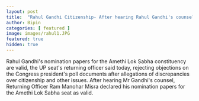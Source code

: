 ```yaml
---
layout: post
title:  "Rahul Gandhi Citizenship- After hearing Rahul Gandhi's counsel, Returning Officer Ram Manohar Misra declared his nomination papers for the Amethi Lok Sabha seat as valid."
author: Bipin
categories: [ featured ]
image: images/rahul1.JPG
featured: true
hidden: true
---
```

Rahul Gandhi's nomination papers for the Amethi Lok Sabha constituency are valid, the UP seat's returning officer said today, rejecting objections on the Congress president's poll documents after allegations of discrepancies over citizenship and other issues.
After hearing Mr Gandhi's counsel, Returning Officer Ram Manohar Misra declared his nomination papers for the Amethi Lok Sabha seat as valid.

